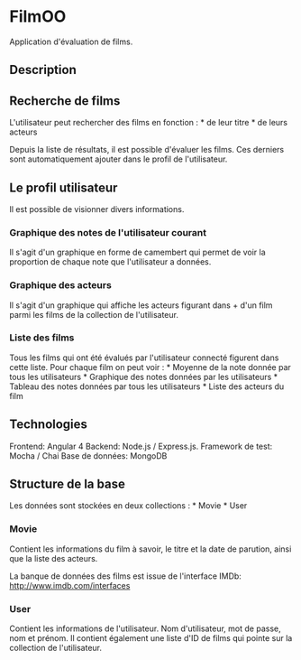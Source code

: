 # FilmOO

Application d'évaluation de films.

## Description

## Recherche de films
L'utilisateur peut rechercher des films en fonction : 
    * de leur titre
    * de leurs acteurs

Depuis la liste de résultats, il est possible d'évaluer les films. Ces derniers sont automatiquement ajouter dans le profil de l'utilisateur.

## Le profil utilisateur
Il est possible de visionner divers informations.

### Graphique des notes de l'utilisateur courant
Il s'agit d'un graphique en forme de camembert qui permet de voir la proportion de chaque note que l'utilisateur a données.

### Graphique des acteurs 
Il s'agit d'un graphique qui affiche les acteurs figurant dans + d'un film parmi les films de la collection de l'utilisateur.

### Liste des films
Tous les films qui ont été évalués par l'utilisateur connecté figurent dans cette liste. Pour chaque film on peut voir :
    * Moyenne de la note donnée par tous les utilisateurs
    * Graphique des notes données par les utilisateurs
    * Tableau des notes données par tous les utilisateurs
    * Liste des acteurs du film


## Technologies

Frontend: Angular 4
Backend:  Node.js / Express.js. 
Framework de test: Mocha / Chai 
Base de données: MongoDB


## Structure de la base

Les données sont stockées en deux collections : 
    * Movie
    * User

### Movie
Contient les informations du film à savoir, le titre et la date de parution, ainsi que la liste des acteurs.

La banque de données des films est issue de l'interface IMDb: http://www.imdb.com/interfaces

### User 
Contient les informations de l'utilisateur. Nom d'utilisateur, mot de passe, nom et prénom. Il contient également une liste d'ID de films qui pointe sur la collection de l'utilisateur.







